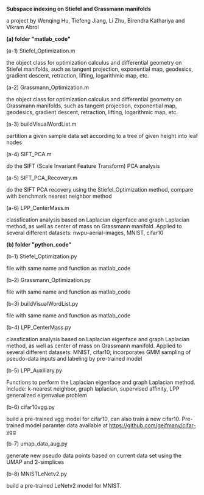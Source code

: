 <b>Subspace indexing on Stiefel and Grassmann manifolds</b>

a project by Wenqing Hu, Tiefeng Jiang, Li Zhu, Birendra Kathariya and Vikram Abrol

<b>(a) folder "matlab_code"</b>

(a-1) Stiefel_Optimization.m 

the object class for optimization calculus and differential geometry on Stiefel manifolds, such as tangent projection, exponential map, geodesics, gradient descent, retraction, lifting, logarithmic map, etc.

(a-2) Grassmann_Optimization.m

the object class for optimization calculus and differential geometry on Grassmann manifolds, such as tangent projection, exponential map, geodesics, gradient descent, retraction, lifting, logarithmic map, etc.

(a-3) buildVisualWordList.m

partition a given sample data set according to a tree of given height into leaf nodes

(a-4) SIFT_PCA.m

do the SIFT (Scale Invariant Feature Transform) PCA analysis

(a-5) SIFT_PCA_Recovery.m

do the SIFT PCA recovery using the Stiefel_Optimization method, compare with benchmark nearest neighbor method

(a-6) LPP_CenterMass.m

classfication analysis based on Laplacian eigenface and graph Laplacian method, as well as center of mass on Grassmann manifold. Applied to several different datasets: nwpu-aerial-images, MNIST, cifar10

<b>(b) folder "python_code"</b>

(b-1) Stiefel_Optimization.py 

file with same name and function as matlab_code

(b-2) Grassmann_Optimization.py

file with same name and function as matlab_code

(b-3) buildVisualWordList.py

file with same name and function as matlab_code

(b-4) LPP_CenterMass.py

classfication analysis based on Laplacian eigenface and graph Laplacian method, as well as center of mass on Grassmann manifold. Applied to several different datasets: MNIST, cifar10; incorporates GMM sampling of pseudo-data inputs and labeling by pre-trained model

(b-5) LPP_Auxiliary.py

Functions to perform the Laplacian eigenface and graph Laplacian method. Include: k-nearest neighbor, graph laplacian, supervised affinity, LPP generalized eigenvalue problem

(b-6) cifar10vgg.py

build a pre-trained vgg model for cifar10, can also train a new cifar10. Pre-trained model paramter data available at https://github.com/geifmany/cifar-vgg

(b-7) umap_data_aug.py

generate new pseudo data points based on current data set using the UMAP and 2-simplices

(b-8) MNISTLeNetv2.py

build a pre-trained LeNetv2 model for MNIST.  
